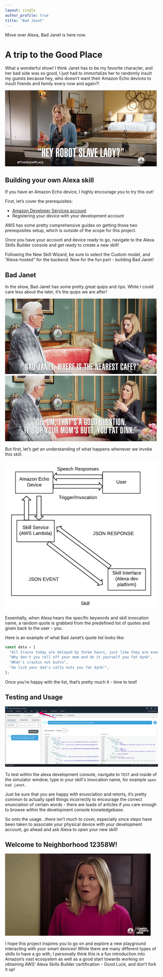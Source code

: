 ```yaml
---
layout: single
author_profile: true
title: "Bad Janet"
---
```


Move over Alexa, Bad Janet is here now.

# A trip to the Good Place

What a wonderful show! I think Janet has to be my favorite character, and her bad side was so good, I just had to immortalize her to randomly insult my guests because hey, who doesn’t want their Amazon Echo devices to insult friends and family every now and again?!

![busty-alexa](/assets/images/bad-janet/busty-alexa.gif)

## Building your own Alexa skill

If you have an Amazon Echo device, I highly encourage you to try this out!

First, let’s cover the prerequisites:

- [Amazon Developer Services account](https://developer.amazon.com/en-US/alexa)
- Registering your device with your development account

AWS has some pretty comprehensive guides on getting those two prerequisites setup, which is outside of the scope for this project.

Once you have your account and device ready to go, navigate to the Alexa Skills Builder console and get ready to create a new skill!

Following the New Skill Wizard, be sure to select the Custom model, and “Alexa-hosted” for the backend. Now for the fun part - building Bad Janet!

## Bad Janet

In the show, Bad Janet has some pretty great quips and rips. While I could care less about the later, it’s the quips we are after!

![bad-janet](/assets/images/bad-janet/bad-janet.gif)

But first, let’s get an understanding of what happens whenever we invoke this skill.

![bad-janet-overview](/assets/images/bad-janet/bad-janet-infra-overview.png)

Essentially, when Alexa hears the specific keywords and skill invocation name, a random quote is grabbed from the predefined list of quotes and given back to the user - you.

Here is an example of what Bad Janet’s quote list looks like:

```js
const data = [
  "All trains today are delayed by three hours, just like they are everyday. All passengers, you all suck",
  "Why don't you roll off your mom and do it yourself you fat dynk",
  "What's crackin nut butts",
  "Go lick your dad's salty nuts you fat dynk!",
];
```

Once you’re happy with the list, that’s pretty much it - time to test!

## Testing and Usage

![bad-janet-testing](/assets/images/bad-janet/bad-janet-testing.png)

To test within the alexa development console, navigate to `TEST` and inside of the simulator window, type in your skill's invocation name, for example `open bad janet`.

Just be sure that you are happy with enunciation and retorts, it’s pretty common to actually spell things incorrectly to encourage the correct enunciation of certain words - there are loads of articles if you care enough to browse within the development console knowledgebase.

So onto the usage...there isn’t much to cover, especially since steps have been taken to associate your physical device with your development account, go ahead and ask Alexa to open your new skill!

## Welcome to Neighborhood 12358W!

![wtfbbq11!](/assets/images/bad-janet/wftbbq1.gif)

I hope this project inspires you to go on and explore a new playground interacting with your smart devices! While there are many different types of skills to have a go with, I personally think this is a fun introduction into Amazon’s vast ecosystem as well as a good start towards working on obtaining AWS’ Alexa Skills Builder certification - Good Luck, and don’t fork it up!
